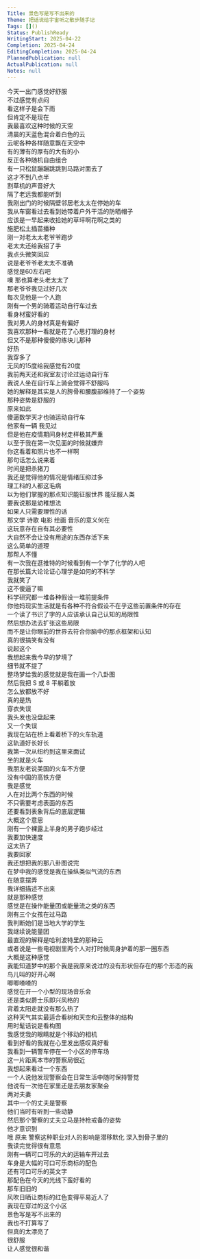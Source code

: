 ```yaml
---
Title: 景色写是写不出来的
Theme: 把话说给宇宙听之散步随手记
Tags: []()
Status: PublishReady
WritingStart: 2025-04-22
Completion: 2025-04-24
EditingCompletion: 2025-04-24
PlannedPublication: null
ActualPublication: null
Notes: null
---    
```

今天一出门感觉好舒服  
不过感觉有点闷  
看这样子是会下雨  
但肯定不是现在    
我最喜欢这种时候的天空  
清晨的天蓝色混合着白色的云  
云呢各种各样随意飘在天空中  
有的薄有的厚有的大有的小  
反正各种随机自由组合    
有一只松鼠蹦蹦跳跳到马路对面去了  
这才不到八点半  
割草机的声音好大  
隔了老远我都能听到    
我刚出门的时候隔壁邻居老太太在停她的车  
我从车窗看过去看到她带着户外干活的防晒帽子  
应该是一早起来收拾她的草坪啊花啊之类的  
施肥松土插苗播种    
刚一对老太太老爷爷跑步  
老太太还给我招了手  
我点头微笑回应  
说是老爷爷老太太不准确  
感觉是60左右吧  
噢 那也算老头老太太了    
那老爷爷我见过好几次  
每次见他是一个人跑    
刚有一个男的骑着运动自行车过去  
看身材蛮好看的  
我对男人的身材真是有偏好  
我喜欢那种一看就是花了心思打理的身材  
但又不是那种傻傻的练块儿那种    
好热  
我穿多了  
无风的15度给我感觉有20度    
我前两天还和我室友讨论过运动自行车  
我说人坐在自行车上骑会觉得不舒服吗  
她的解释是其实是人的胯骨和腰腹部维持了一个姿势  
那种姿势是舒服的  
原来如此    
傻逼数学天才也骑运动自行车  
他家有一辆 我见过  
但是他在疫情期间身材走样极其严重  
以至于我在第一次见面的时候就嫌弃  
你这看着和照片也不一样啊    
那句话怎么说来着  
时间是把杀猪刀  
我还是觉得他的情况是情绪压抑过多  
理工科的人都这毛病  
以为他们掌握的那点知识能征服世界 能征服人类  
要我说那是幼稚想法  
如果人只需要理性的话  
那文学 诗歌 电影 绘画 音乐的意义何在  
这玩意存在自有其必要性  
大自然不会让没有用途的东西存活下来  
这么简单的道理  
那帮人不懂    
有一次我在逛推特的时候看到有一个学了化学的人吧  
在那长篇大论论证心理学是如何的不科学  
我就笑了  
这不傻逼了嘛  
科学研究都一堆各种假设一堆前提条件  
你他妈现实生活就是有各种不符合假设不在乎这些前置条件的存在  
一个读了书识了字的人应该承认自己认知的局限性  
然后想办法去扩张这些局限  
而不是让你眼前的世界去符合你脑中的那点框架和认知  
真的很搞笑有没有    
说起这个  
我想起来我今早的梦境了  
细节就不提了  
整场梦给我的感觉就是我在画一个八卦图  
然后我把 S 或 8 平躺着放  
怎么放都放不好    
真的是热  
穿衣失误  
我头发也没盘起来  
又一个失误  
我现在站在桥上看着桥下的火车轨道  
这轨道好长好长  
我第一次从纽约到这里来面试  
坐的就是火车    
我朋友老说美国的火车不方便  
没有中国的高铁方便  
我是感觉  
人在对比两个东西的时候  
不只需要考虑表面的东西  
还要看到表象背后的底层逻辑  
大概这个意思    
刚有一个裸露上半身的男子跑步经过  
我要加快速度  
这太热了  
我要回家    
我还想把我的那八卦图说完  
在梦中我的感觉是我在操纵类似气流的东西  
在随意摆弄  
我详细描述不出来  
就是那种感觉  
感觉是在操作能量团或能量流之类的东西    
刚有三个女孩在过马路  
我判断她们是当地大学的学生    
我继续说能量团  
最直观的解释是哈利波特里的那种云  
或者说是一些电视剧里两个人对打时候周身护着的那一圈东西  
大概是这种感觉  
我能知道梦中的那个我是我原来说过的没有形状但存在的那个形态的我    
鸟儿叫的好开心啊  
唧唧喳喳的  
感觉在开一个小型的现场音乐会  
还是类似爵士乐即兴风格的  
背着太阳走就没有那么热了    
这种天气其实最适合看树和天空和云整体的结构  
用时髦话说是看构图  
我感觉我的眼睛就是个移动的相机  
看到好看的我就在心里发出感叹真好看    
我看到一辆警车停在一个小区的停车场    
这一片距离本市的警察局很近    
我想起来看过一个东西  
一个人说他发现警察会在日常生活中随时保持警觉  
他说有一次他在家里还是去朋友家聚会  
两对夫妻  
其中一个的丈夫是警察  
他们当时有听到一些动静  
然后那个警察的丈夫立马是持枪戒备的姿势  
他才意识到  
哦 原来 警察这种职业对人的影响是潜移默化 深入到骨子里的  
我读完觉得很有意思    
刚有一辆可口可乐的大的运输车开过去  
车身是大幅的可口可乐商标的配色  
还有可口可乐的英文字  
那配色在今天的光线下蛮好看的  
那车旧旧的  
风吹日晒让商标的红色变得平易近人了    
我现在穿过的这个小区  
景色写是写不出来的  
我也不打算写了  
但真的太漂亮了  
很舒服  
让人感觉很和谐    

